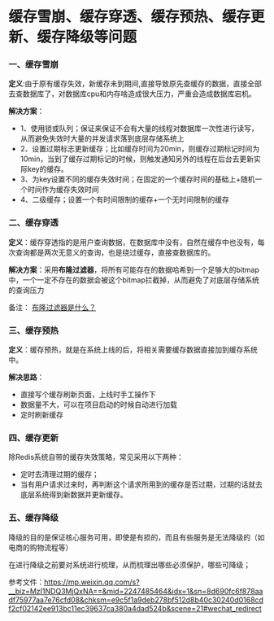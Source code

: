 # 缓存雪崩、缓存穿透、缓存预热、缓存更新、缓存降级等问题

### 一、缓存雪崩
**定义**:由于原有缓存失效，新缓存未到期间,直接导致原先查缓存的数据，直接全部去查数据库了，对数据库cpu和内存啥造成很大压力，严重会造成数据库宕机。

**解决方案**：
- 1、使用锁或队列；保证来保证不会有大量的线程对数据库一次性进行读写，从而避免失效时大量的并发请求落到底层存储系统上
- 2、设置过期标志更新缓存；比如缓存时间为20min，则缓存过期标记时间为10min，当到了缓存过期标记的时候，则触发通知另外的线程在后台去更新实际key的缓存。
- 3、为key设置不同的缓存失效时间；在固定的一个缓存时间的基础上+随机一个时间作为缓存失效时间
- 4、二级缓存；设置一个有时间限制的缓存+一个无时间限制的缓存

### 二、缓存穿透
**定义**：缓存穿透指的是用户查询数据，在数据库中没有，自然在缓存中也没有，每次查询都是两次无意义的查询，也是绕过缓存，直接查数据库的。

**解决方案**：采用**布隆过滤器**，将所有可能存在的数据哈希到一个足够大的bitmap中，一个一定不存在的数据会被这个bitmap拦截掉，从而避免了对底层存储系统的查询压力

备注：
[布隆过滤器是什么？](什么是布隆过滤器.md)

### 三、缓存预热
**定义**：缓存预热，就是在系统上线的后，将相关需要缓存数据直接加到缓存系统中。

**解决思路**：
- 直接写个缓存刷新页面，上线时手工操作下
- 数据量不大，可以在项目启动的时候自动进行加载
- 定时刷新缓存

### 四、缓存更新
除Redis系统自带的缓存失效策略，常见采用以下两种：
- 定时去清理过期的缓存；
- 当有用户请求过来时，再判断这个请求所用到的缓存是否过期，过期的话就去底层系统得到新数据并更新缓存。

### 五、缓存降级
降级的目的是保证核心服务可用，即使是有损的，而且有些服务是无法降级的（如电商的购物流程等）

在进行降级之前要对系统进行梳理，从而梳理出哪些必须保护，哪些可降级；




参考文件：https://mp.weixin.qq.com/s?__biz=MzI1NDQ3MjQxNA==&mid=2247485464&idx=1&sn=8d690fc6f878aadf75977aa7e76cfd08&chksm=e9c5f1a9deb278bf512d8b40c30240d0168cdf2cf02142ee913bc11ec39637ca380a4dad524b&scene=21#wechat_redirect
